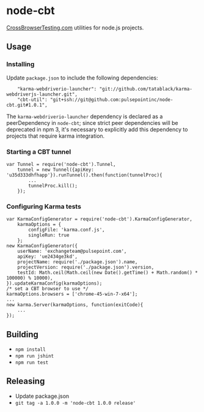 # node-cbt #

[CrossBrowserTesting.com](http://www.crossbrowsertesting.com/) utilities for node.js projects.

## Usage ##

### Installing ###
Update ```package.json``` to include the following dependencies:

```
    "karma-webdriverio-launcher": "git://github.com/tatablack/karma-webdriverjs-launcher.git",
    "cbt-util": "git+ssh://git@github.com:pulsepointinc/node-cbt.git#1.0.1",
```

The ```karma-webdriverio-launcher``` dependency is declared as a peerDependency in ```node-cbt```; since strict peer dependencies will be deprecated in npm 3, it's necessary to explicitly add this dependency to projects that require karma integration.

### Starting a CBT tunnel ###

```
var Tunnel = require('node-cbt').Tunnel,
    tunnel = new Tunnel({apiKey: 'u35d333dhfhapp'}).runTunnel().then(function(tunnelProc){
        ...
        tunnelProc.kill();
    });
```
### Configuring Karma tests ###
```
var KarmaConfigGenerator = require('node-cbt').KarmaConfigGenerator,
    karmaOptions = {
        configFile: 'karma.conf.js',
        singleRun: true
    };
new KarmaConfigGenerator({
    userName: 'exchangeteam@pulsepoint.com',
    apiKey: 'ue2434ge3kd',
    projectName: require('./package.json').name,
    projectVersion: require('./package.json').version,
    testId: Math.ceil(Math.ceil(new Date().getTime() + Math.random() * 100000) % 10000),
}).updateKarmaConfig(karmaOptions);
/* set a CBT browser to use */
karmaOptions.browsers = ['chrome-45-win-7-x64'];
...
new karma.Server(karmaOptions, function(exitCode){
    ...
});
```

## Building ##
* ```npm install```
* ```npm run jshint```
* ```npm run test```

## Releasing ##
* Update package.json
* ```git tag -a 1.0.0 -m 'node-cbt 1.0.0 release'```
